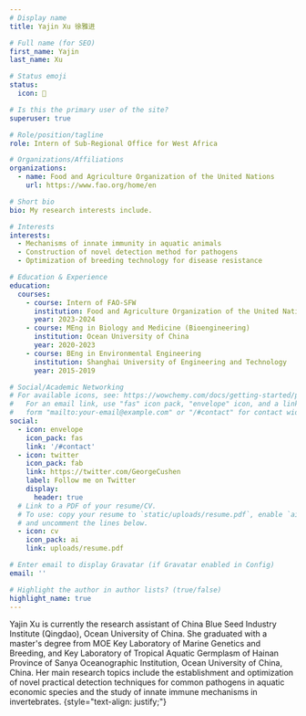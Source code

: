 ```yaml
---
# Display name
title: Yajin Xu 徐雅进

# Full name (for SEO)
first_name: Yajin
last_name: Xu

# Status emoji
status:
  icon: 🐝

# Is this the primary user of the site?
superuser: true

# Role/position/tagline
role: Intern of Sub-Regional Office for West Africa

# Organizations/Affiliations
organizations:
  - name: Food and Agriculture Organization of the United Nations
    url: https://www.fao.org/home/en

# Short bio
bio: My research interests include.

# Interests
interests:
  - Mechanisms of innate immunity in aquatic animals 
  - Construction of novel detection method for pathogens
  - Optimization of breeding technology for disease resistance

# Education & Experience
education:
  courses:
    - course: Intern of FAO-SFW
      institution: Food and Agriculture Organization of the United Nations, Sub-Regional Office for West Africa
      year: 2023-2024
    - course: MEng in Biology and Medicine (Bioengineering)
      institution: Ocean University of China
      year: 2020-2023
    - course: BEng in Environmental Engineering
      institution: Shanghai University of Engineering and Technology
      year: 2015-2019

# Social/Academic Networking
# For available icons, see: https://wowchemy.com/docs/getting-started/page-builder/#icons
#   For an email link, use "fas" icon pack, "envelope" icon, and a link in the
#   form "mailto:your-email@example.com" or "/#contact" for contact widget.
social:
  - icon: envelope
    icon_pack: fas
    link: '/#contact'
  - icon: twitter
    icon_pack: fab
    link: https://twitter.com/GeorgeCushen
    label: Follow me on Twitter
    display:
      header: true
  # Link to a PDF of your resume/CV.
  # To use: copy your resume to `static/uploads/resume.pdf`, enable `ai` icons in `params.yaml`,
  # and uncomment the lines below.
  - icon: cv
    icon_pack: ai
    link: uploads/resume.pdf

# Enter email to display Gravatar (if Gravatar enabled in Config)
email: ''

# Highlight the author in author lists? (true/false)
highlight_name: true
---
```


Yajin Xu is currently the research assistant of China Blue Seed Industry Institute (Qingdao), Ocean University of China.
She graduated with a master's degree from MOE Key Laboratory of Marine Genetics and Breeding, and Key Laboratory of Tropical Aquatic Germplasm of Hainan Province of Sanya Oceanographic Institution, Ocean University of China, China. Her main research topics include the establishment and optimization of novel practical detection techniques for common pathogens in aquatic economic species and the study of innate immune mechanisms in invertebrates.
{style="text-align: justify;"}
